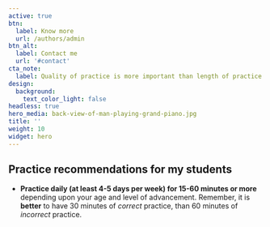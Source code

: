 ```yaml
---
active: true
btn:
  label: Know more
  url: /authors/admin
btn_alt:
  label: Contact me
  url: '#contact'
cta_note:
  label: Quality of practice is more important than length of practice.
design:
  background:
    text_color_light: false
headless: true
hero_media: back-view-of-man-playing-grand-piano.jpg
title: ''
weight: 10
widget: hero
---
```

## Practice recommendations for my students

* **Practice daily (at least 4-5 days per week) for 15-60 minutes or more** depending upon your age and level of advancement. Remember, it is **better** to have 30 minutes of _correct_ practice, than 60 minutes of _incorrect_ practice.
